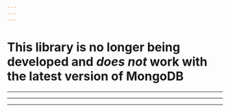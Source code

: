 ```yaml
---
---
---
```


# This library is no longer being developed and *does not* work with the latest version of MongoDB

---
---
---

